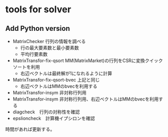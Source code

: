 tools for solver
====
## Add Python version 
* MatrixChecker 行列の情報を調べる
	- 行の最大要素数と最小要素数
	- 平均行要素数
* MatrixTransfor-fix-qsort MM(MatrixMarket)の行列をCSRに変換クイックソートを利用
	- 右辺ベクトルは最終解が1になれるように計算
* MatrixTransfor-fix-qsort-bvec 上記と同じ
	- 右辺ベクトルはMMのbvecを利用する
* MatrixTransfor-insym 非対称行列用
* MatrixTransfor-insym 非対称行列用、右辺ベクトルはMMのbvecを利用する
* diagcheck　行列の対称性を確認
* epslioncheck　計算機イプシロンを確認

時間があれば更新する。
